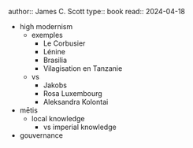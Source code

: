 author:: James C. Scott
type:: book
read:: 2024-04-18
- high modernism
	- exemples
		- Le Corbusier
		- Lénine
		- Brasilia
		- Vilagisation en Tanzanie
	- vs
		- Jakobs
		- Rosa Luxembourg
		- Aleksandra Kolontai
- mētis
	- local knowledge
		- vs imperial knowledge
- gouvernance